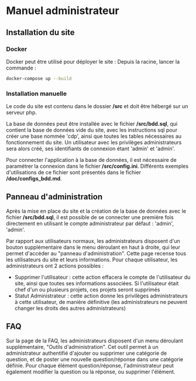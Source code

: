 # Manuel administrateur

## Installation du site

### Docker

Docker peut être utilisé pour déployer le site :
Depuis la racine, lancer la commande :
```bash
docker-compose up --build
```


### Installation manuelle

Le code du site est contenu dans le dossier **/src** et doit être hébergé sur un serveur php.

La base de données peut être installée avec le fichier **/src/bdd.sql**, qui contient la base de données vide du site, avec les instructions sql pour créer une base nommée 'cdp', ainsi que toutes les tables nécessaires au fonctionnement du site. Un utilisateur avec les privilèges administrateurs sera alors créé, ses identifiants de connexion étant 'admin' et 'admin'.

Pour connecter l'application à la base de données, il est nécessaire de paramétrer la connexion dans le fichier **/src/config.ini**. Différents exemples d'utilisations de ce fichier sont présentés dans le fichier **/doc/configs\_bdd.md**.


## Panneau d'administration

Après la mise en place du site et la création de la base de données avec le fichier **/src/bdd.sql**, il est possible de se connecter une première fois directement en utilisant le compte administrateur par défaut : 'admin', 'admin'.

Par rapport aux utilisateurs normaux, les administrateurs disposent d'un bouton supplémentaire dans le menu déroulant en haut à droite, qui leur permet d'accéder au "panneau d'administration". Cette page recense tous les utilisateurs du site et leurs informations. Pour chaque utilisateur, les administrateurs ont 2 actions possibles :
- Supprimer l'utilisateur : cette action effacera le compte de l'utilisateur du site, ainsi que toutes ses informations associées. Si l'utilisateur était chef d'un ou plusieurs projets, ces projets seront supprimés
- Statut Administrateur : cette action donne les privilèges administrateurs à cette utilisateur, de manière définitive (les administrateurs ne peuvent changer les droits des autres administrateurs)


## FAQ

Sur la page de la FAQ, les administrateurs disposent d'un menu déroulant supplémentaire, "Outils d'administration". Cet outil permet à un administrateur authentifié d'ajouter ou supprimer une catégorie de question, et de poster une nouvelle question/réponse dans une catégorie définie. Pour chaque élément question/réponse, l'administrateur peut également modifier la question ou la réponse, ou supprimer l'élément.
